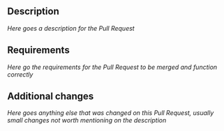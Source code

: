 ## Description

_Here goes a description for the Pull Request_

## Requirements

_Here go the requirements for the Pull Request to be merged and function correctly_

## Additional changes

_Here goes anything else that was changed on this Pull Request, usually small changes not worth mentioning on the description_
